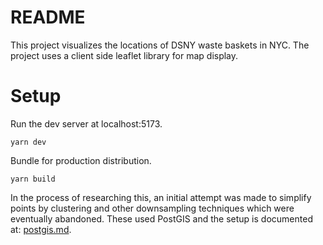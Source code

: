 # README

This project visualizes the locations of DSNY waste baskets in NYC. The project uses a client side
leaflet library for map display.


# Setup

Run the dev server at localhost:5173.
```
yarn dev 
```

Bundle for production distribution.
```
yarn build
```

In the process of researching this, an initial attempt was made to simplify points by
clustering and other downsampling techniques which were eventually abandoned.
These used PostGIS and the setup is documented at:
[postgis.md](postgis.md).

